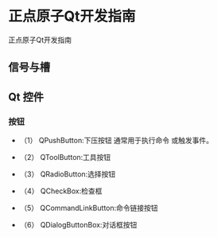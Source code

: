 # 正点原子Qt开发指南 
正点原子Qt开发指南 

## 信号与槽

## Qt 控件

### 按钮

- （1） QPushButton:下压按钮 通常用于执行命令 或触发事件。

- （2） QToolButton:工具按钮 

- （3） QRadioButton:选择按钮 

- （4） QCheckBox:检查框 

- （5） QCommandLinkButton:命令链接按钮 

- （6） QDialogButtonBox:对话框按钮